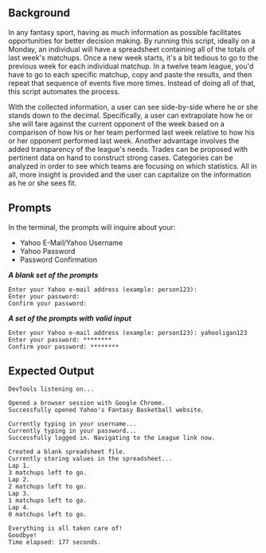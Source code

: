## Background

In any fantasy sport, having as much information as possible facilitates opportunities for better decision making. By running this script, ideally on a Monday, an individual will have a spreadsheet containing all of the totals of last week's matchups. Once a new week starts, it's a bit tedious to go to the previous week for each individual matchup. In a twelve team league, you'd have to go to each specific matchup, copy and paste the results, and then repeat that sequence of events five more times. Instead of doing all of that, this script automates the process.

With the collected information, a user can see side-by-side where he or she stands down to the decimal. Specifically, a user can extrapolate how he or she will fare against the current opponent of the week based on a comparison of how his or her team performed last week relative to how his or her opponent performed last week. Another advantage involves the added transparency of the league's needs. Trades can be proposed with pertinent data on hand to construct strong cases. Categories can be analyzed in order to see which teams are focusing on which statistics. All in all, more insight is provided and the user can capitalize on the information as he or she sees fit.

## Prompts

In the terminal, the prompts will inquire about your:

- Yahoo E-Mail/Yahoo Username
- Yahoo Password
- Password Confirmation

***A blank set of the prompts***
```
Enter your Yahoo e-mail address (example: person123):
Enter your password:
Confirm your password:
```

***A set of the prompts with valid input***
```
Enter your Yahoo e-mail address (example: person123): yahooligan123
Enter your password: ********
Confirm your password: ********
```

## Expected Output
```
DevTools listening on...

Opened a browser session with Google Chrome.
Successfully opened Yahoo's Fantasy Basketball website.

Currently typing in your username...
Currently typing in your password...
Successfully logged in. Navigating to the League link now.

Created a blank spreadsheet file.
Currently storing values in the spreadsheet...
Lap 1.
3 matchups left to go.
Lap 2.
2 matchups left to go.
Lap 3.
1 matchups left to go.
Lap 4.
0 matchups left to go.

Everything is all taken care of!
Goodbye!
Time elapsed: 177 seconds.
```
